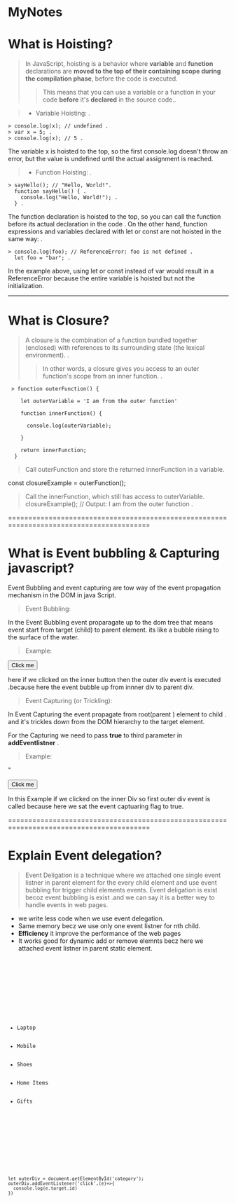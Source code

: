 # MyNotes
# What is Hoisting?
>In JavaScript, hoisting is a behavior where **variable** and **function** declarations are **moved to the top of their containing scope during the compilation phase**, before the code is executed. 
>>This means that you can use a variable or a function in your code **before** it's  **declared** in the source code..
 
>* Variable Hoisting: .

    > console.log(x); // undefined .
    > var x = 5; .
    > console.log(x); // 5 .
  The variable x is hoisted to the top, so the first console.log doesn't throw an error, but the value is undefined until the actual assignment is reached.

>* Function Hoisting: .

    > sayHello(); // "Hello, World!".
      function sayHello() { .
        console.log("Hello, World!"); .
      } .
  The function declaration is hoisted to the top, so you can call the function before its actual declaration in the code .
  On the other hand, function expressions and variables declared with let or const are not hoisted in the same way: .

    > console.log(foo); // ReferenceError: foo is not defined .
      let foo = "bar"; .
    
   In the example above, using let or const instead of var would result in a ReferenceError because the entire variable is hoisted but not the initialization.

-----------------------------------------------------------------------------------------
# What is Closure?
>A closure is the combination of a function bundled together (enclosed) with references to its surrounding state (the lexical environment). . 
>>In other words, a closure gives you access to an outer function's scope from an inner function. .


     > function outerFunction() {  

        let outerVariable = 'I am from the outer function'  

        function innerFunction() {  

          console.log(outerVariable);  

        }  

        return innerFunction;  
      }  

>Call outerFunction and store the returned innerFunction in a variable.  

const closureExample = outerFunction();   

>Call the innerFunction, which still has access to outerVariable.   
closureExample(); // Output: I am from the outer function .

=========================================================================================

# What is Event bubbling & Capturing javascript?
Event Bubbling and event capturing are tow way of the event propagation mechanism in the DOM in java Script.
>Event Bubbling:  

  In the Event Bubbling event proparagate up to the dom tree that means event start  from target (child) to parent element.
  its like a bubble rising to the surface of the water.

>Example:  

<div id="outer"> 

  <button id="inner">Click me</button>

</div>  


<script>    

  document.getElementById('outer').addEventListener('click', function() {    

    console.log('Outer div clicked');   

  });    

  document.getElementById('inner').addEventListener('click', function() {    

    console.log('Inner button clicked');   

  });    

</script>    


here if we clicked on the inner button then the outer div event is executed .because here the event bubble up from innner div to parent div.  

> Event Capturing (or Trickling):  
 
  In Event Capturing the event propagate from root(parent ) element to child . and it's trickles down from the DOM hierarchy to the target element.

  For the Capturing we need to pass **true** to third parameter in **addEventlistner** . 

>Example:  

"<div id="outer">  
  
  <button id="inner">Click me</button>  

</div>  

<script>  

  document.getElementById('outer').addEventListener('click', function() {  

    console.log('Outer div clicked');  

  }, true);  
  
  document.getElementById('inner').addEventListener('click', function() {  

    console.log('Inner button clicked');  

  });  

</script>   

In this Example if we clicked on the inner Div so first outer div event is called because here we sat the event captuaring flag to true.

=========================================================================================
# Explain Event delegation?
>Event Deligation is a technique where we attached one single event listner in parent element for the every child element and use event bubbling for trigger child elements events.  Event deligation is exist becoz event bubbling is exist .and we can say it is a better wey to handle events in web pages.
* we write less code  when we use event delegation.
* Same memory becz we use only one event listner for nth child.
* **Efficiency** it improve the performance of the web pages
* It works good for dynamic add or remove elemnts becz here we attached event listner in parent static element.
<code>
  <div class="container">
      <div class="row text-center mt-5">
        <div class="col-2">
          <ul id="category">
            <li id="laptop" att>Laptop</li>
            <li id="mobile">Mobile</li>
            <li id="shoes">Shoes</li>
            <li id="homeItems">Home Items</li>
            <li id="gifts">Gifts</li>
          </ul>
        </div>
      </div>
    </div>  

    let outerDiv = document.getElementById('category'); 
    outerDiv.addEventListener('click',(e)=>{
      console.log(e.target.id)
    })
</code>
 









